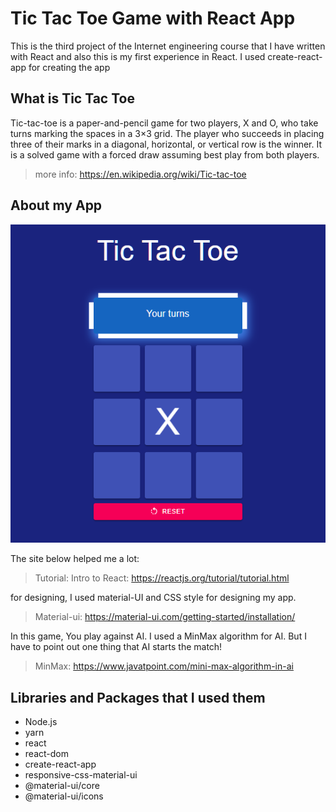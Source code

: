 # Tic Tac Toe Game with React App
This is the third project of the Internet engineering course that I have written with React and also this is my first experience in React. I used create-react-app for creating the app

## What is Tic Tac Toe
Tic-tac-toe is a paper-and-pencil game for two players, X and O, who take turns marking the spaces in a 3×3 grid. The player who succeeds in placing three of their marks in a diagonal, horizontal, or vertical row is the winner. It is a solved game with a forced draw assuming best play from both players.
> more info: https://en.wikipedia.org/wiki/Tic-tac-toe

## About my App
![](img_game.jpg)

The site below helped me a lot:
> Tutorial: Intro to React: https://reactjs.org/tutorial/tutorial.html

for designing, I used material-UI and CSS style for designing my app.
> Material-ui: https://material-ui.com/getting-started/installation/

In this game, You play against AI. I used a MinMax algorithm for AI. But I have to point out one thing that AI starts the match!
> MinMax: https://www.javatpoint.com/mini-max-algorithm-in-ai  

## Libraries and Packages that I used them
* Node.js
* yarn
* react
* react-dom
* create-react-app
* responsive-css-material-ui
* @material-ui/core
* @material-ui/icons

